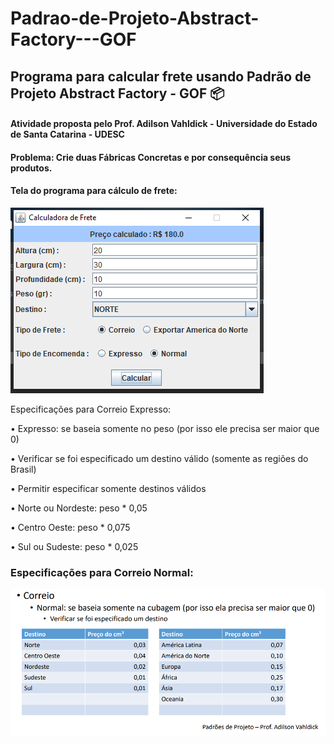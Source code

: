 # Padrao-de-Projeto-Abstract-Factory---GOF

## Programa para calcular frete usando Padrão de Projeto Abstract Factory - GOF :package:

#### Atividade proposta pelo Prof. Adilson Vahldick - Universidade do Estado de Santa Catarina - UDESC

#### Problema: Crie duas Fábricas Concretas e por consequência seus produtos.

#### Tela do programa para cálculo de frete:

![Tela de calculo de frete](https://github.com/camimassaneiro/Padrao-de-Projeto-Abstract-Factory---GOF/blob/master/abstract%20view.PNG)

Especificações para Correio Expresso:

• Expresso: se baseia somente no peso (por isso ele precisa ser maior que 0)

• Verificar se foi especificado um destino válido (somente as regiões do Brasil)

• Permitir especificar somente destinos válidos

• Norte ou Nordeste: peso * 0,05

• Centro Oeste: peso * 0,075

• Sul ou Sudeste: peso * 0,025

### Especificações para Correio Normal:

![Correio Normal](https://github.com/camimassaneiro/Padrao-de-Projeto-Abstract-Factory---GOF/blob/master/Correio%20normal.PNG)
